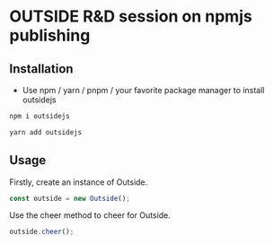 # OUTSIDE R&D session on npmjs publishing

## Installation

- Use npm / yarn / pnpm / your favorite package manager to install outsidejs

```sh
npm i outsidejs

yarn add outsidejs
```

## Usage

Firstly, create an instance of Outside.

```js
const outside = new Outside();
```

Use the cheer method to cheer for Outside.

```js
outside.cheer();
```
